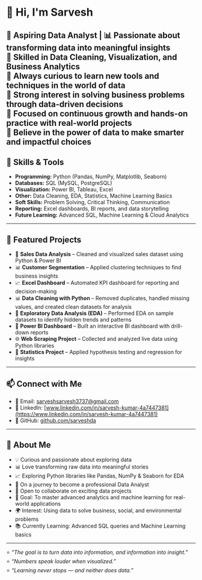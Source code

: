 # 👋 Hi, I'm Sarvesh  

🔹 **Aspiring Data Analyst** | 📊 Passionate about transforming data into meaningful insights  
🔹 Skilled in **Data Cleaning, Visualization, and Business Analytics**  
🔹 Always curious to learn new tools and techniques in the world of data  
🔹 Strong interest in solving business problems through data-driven decisions  
🔹 Focused on continuous growth and hands-on practice with real-world projects  
🔹 Believe in the power of data to make smarter and impactful choices  
---

## 🚀 Skills & Tools  
- **Programming:** Python (Pandas, NumPy, Matplotlib, Seaborn)  
- **Databases:** SQL (MySQL, PostgreSQL)  
- **Visualization:** Power BI, Tableau, Excel  
- **Other:** Data Cleaning, EDA, Statistics, Machine Learning Basics  
- **Soft Skills:** Problem Solving, Critical Thinking, Communication   
- **Reporting:** Excel dashboards, BI reports, and data storytelling  
- **Future Learning:** Advanced SQL, Machine Learning & Cloud Analytics  

---

## 📂 Featured Projects  
- 📝 **Sales Data Analysis** – Cleaned and visualized sales dataset using Python & Power BI  
- 📊 **Customer Segmentation** – Applied clustering techniques to find business insights  
- 📈 **Excel Dashboard** – Automated KPI dashboard for reporting and decision-making  
- 📊 **Data Cleaning with Python** – Removed duplicates, handled missing values, and created clean datasets for analysis  
- 🔎 **Exploratory Data Analysis (EDA)** – Performed EDA on sample datasets to identify hidden trends and patterns  
- 📌 **Power BI Dashboard** – Built an interactive BI dashboard with drill-down reports  
- 🌐 **Web Scraping Project** – Collected and analyzed live data using Python libraries  
- 🧮 **Statistics Project** – Applied hypothesis testing and regression for insights  

---

## 📫 Connect with Me  
- 📧 Email: sarveshsarvesh3737@gmail.com  
- 💼 LinkedIn: [www.linkedin.com/in/sarvesh-kumar-4a7447381](https://www.linkedin.com/in/sarvesh-kumar-4a7447381)  
- 🐙 GitHub: [github.com/sarveshda](https://github.com/sarveshda)  
---

## 🌟 About Me  
- 💡 Curious and passionate about exploring data  
- 📊 Love transforming raw data into meaningful stories  
- 📈 Exploring Python libraries like Pandas, NumPy & Seaborn for EDA  
- 🚀 On a journey to become a professional Data Analyst  
- 🤝 Open to collaborate on exciting data projects  
- 🎯 Goal: To master advanced analytics and machine learning for real-world applications  
- 🌍 Interest: Using data to solve business, social, and environmental problems  
- 📚 Currently Learning: Advanced SQL queries and Machine Learning basics  

--- 
⭐ *“The goal is to turn data into information, and information into insight.”*  
⭐ *“Numbers speak louder when visualized.”*  
⭐ *“Learning never stops — and neither does data.”*
